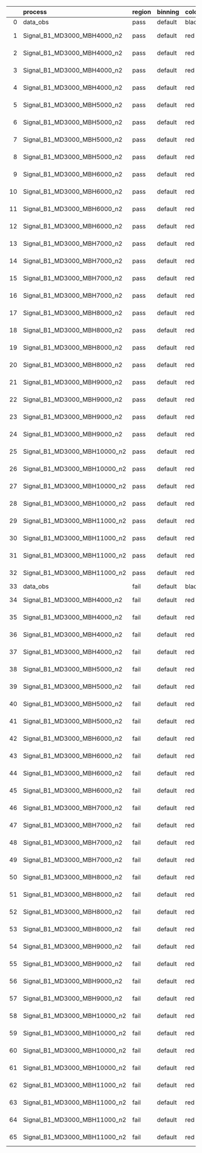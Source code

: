 |    | process                      | region   | binning   | color   | process_type   |   scale | variation   | source_filename                                                       | source_histname    | alias                        | title     |   combine_idx |     lnN |   shapes | syst_type   | direction   | variation_alias   |
|---:|:-----------------------------|:---------|:----------|:--------|:---------------|--------:|:------------|:----------------------------------------------------------------------|:-------------------|:-----------------------------|:----------|--------------:|--------:|---------:|:------------|:------------|:------------------|
|  0 | data_obs                     | pass     | default   | black   | DATA           |       1 | nominal     | ./histograms_for_2DAlphabet_v16//BH_Data.root                         | hpass              | Data                         | Data      |           nan | nan     |      nan | nan         | nan         | nan               |
|  1 | Signal_B1_MD3000_MBH4000_n2  | pass     | default   | red     | SIGNAL         |       1 | lumi        | ./histograms_for_2DAlphabet_v16//BH_Signal_B1_MD3000_MBH4000_n2.root  | hpass              | Signal_B1_MD3000_MBH4000_n2  | BH signal |           nan |   1.016 |      nan | lnN         | nan         | nan               |
|  2 | Signal_B1_MD3000_MBH4000_n2  | pass     | default   | red     | SIGNAL         |       1 | SVM         | ./histograms_for_2DAlphabet_v16//BH_Signal_B1_MD3000_MBH4000_n2.root  | hpass_SVMsyst_up   | Signal_B1_MD3000_MBH4000_n2  | BH signal |           nan | nan     |        1 | shapes      | Up          | SVMsyst           |
|  3 | Signal_B1_MD3000_MBH4000_n2  | pass     | default   | red     | SIGNAL         |       1 | SVM         | ./histograms_for_2DAlphabet_v16//BH_Signal_B1_MD3000_MBH4000_n2.root  | hpass_SVMsyst_down | Signal_B1_MD3000_MBH4000_n2  | BH signal |           nan | nan     |        1 | shapes      | Down        | SVMsyst           |
|  4 | Signal_B1_MD3000_MBH4000_n2  | pass     | default   | red     | SIGNAL         |       1 | nominal     | ./histograms_for_2DAlphabet_v16//BH_Signal_B1_MD3000_MBH4000_n2.root  | hpass              | Signal_B1_MD3000_MBH4000_n2  | BH signal |           nan | nan     |      nan | nan         | nan         | nan               |
|  5 | Signal_B1_MD3000_MBH5000_n2  | pass     | default   | red     | SIGNAL         |       1 | lumi        | ./histograms_for_2DAlphabet_v16//BH_Signal_B1_MD3000_MBH5000_n2.root  | hpass              | Signal_B1_MD3000_MBH5000_n2  | BH signal |           nan |   1.016 |      nan | lnN         | nan         | nan               |
|  6 | Signal_B1_MD3000_MBH5000_n2  | pass     | default   | red     | SIGNAL         |       1 | SVM         | ./histograms_for_2DAlphabet_v16//BH_Signal_B1_MD3000_MBH5000_n2.root  | hpass_SVMsyst_up   | Signal_B1_MD3000_MBH5000_n2  | BH signal |           nan | nan     |        1 | shapes      | Up          | SVMsyst           |
|  7 | Signal_B1_MD3000_MBH5000_n2  | pass     | default   | red     | SIGNAL         |       1 | SVM         | ./histograms_for_2DAlphabet_v16//BH_Signal_B1_MD3000_MBH5000_n2.root  | hpass_SVMsyst_down | Signal_B1_MD3000_MBH5000_n2  | BH signal |           nan | nan     |        1 | shapes      | Down        | SVMsyst           |
|  8 | Signal_B1_MD3000_MBH5000_n2  | pass     | default   | red     | SIGNAL         |       1 | nominal     | ./histograms_for_2DAlphabet_v16//BH_Signal_B1_MD3000_MBH5000_n2.root  | hpass              | Signal_B1_MD3000_MBH5000_n2  | BH signal |           nan | nan     |      nan | nan         | nan         | nan               |
|  9 | Signal_B1_MD3000_MBH6000_n2  | pass     | default   | red     | SIGNAL         |       1 | lumi        | ./histograms_for_2DAlphabet_v16//BH_Signal_B1_MD3000_MBH6000_n2.root  | hpass              | Signal_B1_MD3000_MBH6000_n2  | BH signal |           nan |   1.016 |      nan | lnN         | nan         | nan               |
| 10 | Signal_B1_MD3000_MBH6000_n2  | pass     | default   | red     | SIGNAL         |       1 | SVM         | ./histograms_for_2DAlphabet_v16//BH_Signal_B1_MD3000_MBH6000_n2.root  | hpass_SVMsyst_up   | Signal_B1_MD3000_MBH6000_n2  | BH signal |           nan | nan     |        1 | shapes      | Up          | SVMsyst           |
| 11 | Signal_B1_MD3000_MBH6000_n2  | pass     | default   | red     | SIGNAL         |       1 | SVM         | ./histograms_for_2DAlphabet_v16//BH_Signal_B1_MD3000_MBH6000_n2.root  | hpass_SVMsyst_down | Signal_B1_MD3000_MBH6000_n2  | BH signal |           nan | nan     |        1 | shapes      | Down        | SVMsyst           |
| 12 | Signal_B1_MD3000_MBH6000_n2  | pass     | default   | red     | SIGNAL         |       1 | nominal     | ./histograms_for_2DAlphabet_v16//BH_Signal_B1_MD3000_MBH6000_n2.root  | hpass              | Signal_B1_MD3000_MBH6000_n2  | BH signal |           nan | nan     |      nan | nan         | nan         | nan               |
| 13 | Signal_B1_MD3000_MBH7000_n2  | pass     | default   | red     | SIGNAL         |       1 | lumi        | ./histograms_for_2DAlphabet_v16//BH_Signal_B1_MD3000_MBH7000_n2.root  | hpass              | Signal_B1_MD3000_MBH7000_n2  | BH signal |           nan |   1.016 |      nan | lnN         | nan         | nan               |
| 14 | Signal_B1_MD3000_MBH7000_n2  | pass     | default   | red     | SIGNAL         |       1 | SVM         | ./histograms_for_2DAlphabet_v16//BH_Signal_B1_MD3000_MBH7000_n2.root  | hpass_SVMsyst_up   | Signal_B1_MD3000_MBH7000_n2  | BH signal |           nan | nan     |        1 | shapes      | Up          | SVMsyst           |
| 15 | Signal_B1_MD3000_MBH7000_n2  | pass     | default   | red     | SIGNAL         |       1 | SVM         | ./histograms_for_2DAlphabet_v16//BH_Signal_B1_MD3000_MBH7000_n2.root  | hpass_SVMsyst_down | Signal_B1_MD3000_MBH7000_n2  | BH signal |           nan | nan     |        1 | shapes      | Down        | SVMsyst           |
| 16 | Signal_B1_MD3000_MBH7000_n2  | pass     | default   | red     | SIGNAL         |       1 | nominal     | ./histograms_for_2DAlphabet_v16//BH_Signal_B1_MD3000_MBH7000_n2.root  | hpass              | Signal_B1_MD3000_MBH7000_n2  | BH signal |           nan | nan     |      nan | nan         | nan         | nan               |
| 17 | Signal_B1_MD3000_MBH8000_n2  | pass     | default   | red     | SIGNAL         |       1 | lumi        | ./histograms_for_2DAlphabet_v16//BH_Signal_B1_MD3000_MBH8000_n2.root  | hpass              | Signal_B1_MD3000_MBH8000_n2  | BH signal |           nan |   1.016 |      nan | lnN         | nan         | nan               |
| 18 | Signal_B1_MD3000_MBH8000_n2  | pass     | default   | red     | SIGNAL         |       1 | SVM         | ./histograms_for_2DAlphabet_v16//BH_Signal_B1_MD3000_MBH8000_n2.root  | hpass_SVMsyst_up   | Signal_B1_MD3000_MBH8000_n2  | BH signal |           nan | nan     |        1 | shapes      | Up          | SVMsyst           |
| 19 | Signal_B1_MD3000_MBH8000_n2  | pass     | default   | red     | SIGNAL         |       1 | SVM         | ./histograms_for_2DAlphabet_v16//BH_Signal_B1_MD3000_MBH8000_n2.root  | hpass_SVMsyst_down | Signal_B1_MD3000_MBH8000_n2  | BH signal |           nan | nan     |        1 | shapes      | Down        | SVMsyst           |
| 20 | Signal_B1_MD3000_MBH8000_n2  | pass     | default   | red     | SIGNAL         |       1 | nominal     | ./histograms_for_2DAlphabet_v16//BH_Signal_B1_MD3000_MBH8000_n2.root  | hpass              | Signal_B1_MD3000_MBH8000_n2  | BH signal |           nan | nan     |      nan | nan         | nan         | nan               |
| 21 | Signal_B1_MD3000_MBH9000_n2  | pass     | default   | red     | SIGNAL         |       1 | lumi        | ./histograms_for_2DAlphabet_v16//BH_Signal_B1_MD3000_MBH9000_n2.root  | hpass              | Signal_B1_MD3000_MBH9000_n2  | BH signal |           nan |   1.016 |      nan | lnN         | nan         | nan               |
| 22 | Signal_B1_MD3000_MBH9000_n2  | pass     | default   | red     | SIGNAL         |       1 | SVM         | ./histograms_for_2DAlphabet_v16//BH_Signal_B1_MD3000_MBH9000_n2.root  | hpass_SVMsyst_up   | Signal_B1_MD3000_MBH9000_n2  | BH signal |           nan | nan     |        1 | shapes      | Up          | SVMsyst           |
| 23 | Signal_B1_MD3000_MBH9000_n2  | pass     | default   | red     | SIGNAL         |       1 | SVM         | ./histograms_for_2DAlphabet_v16//BH_Signal_B1_MD3000_MBH9000_n2.root  | hpass_SVMsyst_down | Signal_B1_MD3000_MBH9000_n2  | BH signal |           nan | nan     |        1 | shapes      | Down        | SVMsyst           |
| 24 | Signal_B1_MD3000_MBH9000_n2  | pass     | default   | red     | SIGNAL         |       1 | nominal     | ./histograms_for_2DAlphabet_v16//BH_Signal_B1_MD3000_MBH9000_n2.root  | hpass              | Signal_B1_MD3000_MBH9000_n2  | BH signal |           nan | nan     |      nan | nan         | nan         | nan               |
| 25 | Signal_B1_MD3000_MBH10000_n2 | pass     | default   | red     | SIGNAL         |       1 | lumi        | ./histograms_for_2DAlphabet_v16//BH_Signal_B1_MD3000_MBH10000_n2.root | hpass              | Signal_B1_MD3000_MBH10000_n2 | BH signal |           nan |   1.016 |      nan | lnN         | nan         | nan               |
| 26 | Signal_B1_MD3000_MBH10000_n2 | pass     | default   | red     | SIGNAL         |       1 | SVM         | ./histograms_for_2DAlphabet_v16//BH_Signal_B1_MD3000_MBH10000_n2.root | hpass_SVMsyst_up   | Signal_B1_MD3000_MBH10000_n2 | BH signal |           nan | nan     |        1 | shapes      | Up          | SVMsyst           |
| 27 | Signal_B1_MD3000_MBH10000_n2 | pass     | default   | red     | SIGNAL         |       1 | SVM         | ./histograms_for_2DAlphabet_v16//BH_Signal_B1_MD3000_MBH10000_n2.root | hpass_SVMsyst_down | Signal_B1_MD3000_MBH10000_n2 | BH signal |           nan | nan     |        1 | shapes      | Down        | SVMsyst           |
| 28 | Signal_B1_MD3000_MBH10000_n2 | pass     | default   | red     | SIGNAL         |       1 | nominal     | ./histograms_for_2DAlphabet_v16//BH_Signal_B1_MD3000_MBH10000_n2.root | hpass              | Signal_B1_MD3000_MBH10000_n2 | BH signal |           nan | nan     |      nan | nan         | nan         | nan               |
| 29 | Signal_B1_MD3000_MBH11000_n2 | pass     | default   | red     | SIGNAL         |       1 | lumi        | ./histograms_for_2DAlphabet_v16//BH_Signal_B1_MD3000_MBH11000_n2.root | hpass              | Signal_B1_MD3000_MBH11000_n2 | BH signal |           nan |   1.016 |      nan | lnN         | nan         | nan               |
| 30 | Signal_B1_MD3000_MBH11000_n2 | pass     | default   | red     | SIGNAL         |       1 | SVM         | ./histograms_for_2DAlphabet_v16//BH_Signal_B1_MD3000_MBH11000_n2.root | hpass_SVMsyst_up   | Signal_B1_MD3000_MBH11000_n2 | BH signal |           nan | nan     |        1 | shapes      | Up          | SVMsyst           |
| 31 | Signal_B1_MD3000_MBH11000_n2 | pass     | default   | red     | SIGNAL         |       1 | SVM         | ./histograms_for_2DAlphabet_v16//BH_Signal_B1_MD3000_MBH11000_n2.root | hpass_SVMsyst_down | Signal_B1_MD3000_MBH11000_n2 | BH signal |           nan | nan     |        1 | shapes      | Down        | SVMsyst           |
| 32 | Signal_B1_MD3000_MBH11000_n2 | pass     | default   | red     | SIGNAL         |       1 | nominal     | ./histograms_for_2DAlphabet_v16//BH_Signal_B1_MD3000_MBH11000_n2.root | hpass              | Signal_B1_MD3000_MBH11000_n2 | BH signal |           nan | nan     |      nan | nan         | nan         | nan               |
| 33 | data_obs                     | fail     | default   | black   | DATA           |       1 | nominal     | ./histograms_for_2DAlphabet_v16//BH_Data.root                         | hfail              | Data                         | Data      |           nan | nan     |      nan | nan         | nan         | nan               |
| 34 | Signal_B1_MD3000_MBH4000_n2  | fail     | default   | red     | SIGNAL         |       1 | lumi        | ./histograms_for_2DAlphabet_v16//BH_Signal_B1_MD3000_MBH4000_n2.root  | hfail              | Signal_B1_MD3000_MBH4000_n2  | BH signal |           nan |   1.016 |      nan | lnN         | nan         | nan               |
| 35 | Signal_B1_MD3000_MBH4000_n2  | fail     | default   | red     | SIGNAL         |       1 | SVM         | ./histograms_for_2DAlphabet_v16//BH_Signal_B1_MD3000_MBH4000_n2.root  | hfail_SVMsyst_up   | Signal_B1_MD3000_MBH4000_n2  | BH signal |           nan | nan     |        1 | shapes      | Up          | SVMsyst           |
| 36 | Signal_B1_MD3000_MBH4000_n2  | fail     | default   | red     | SIGNAL         |       1 | SVM         | ./histograms_for_2DAlphabet_v16//BH_Signal_B1_MD3000_MBH4000_n2.root  | hfail_SVMsyst_down | Signal_B1_MD3000_MBH4000_n2  | BH signal |           nan | nan     |        1 | shapes      | Down        | SVMsyst           |
| 37 | Signal_B1_MD3000_MBH4000_n2  | fail     | default   | red     | SIGNAL         |       1 | nominal     | ./histograms_for_2DAlphabet_v16//BH_Signal_B1_MD3000_MBH4000_n2.root  | hfail              | Signal_B1_MD3000_MBH4000_n2  | BH signal |           nan | nan     |      nan | nan         | nan         | nan               |
| 38 | Signal_B1_MD3000_MBH5000_n2  | fail     | default   | red     | SIGNAL         |       1 | lumi        | ./histograms_for_2DAlphabet_v16//BH_Signal_B1_MD3000_MBH5000_n2.root  | hfail              | Signal_B1_MD3000_MBH5000_n2  | BH signal |           nan |   1.016 |      nan | lnN         | nan         | nan               |
| 39 | Signal_B1_MD3000_MBH5000_n2  | fail     | default   | red     | SIGNAL         |       1 | SVM         | ./histograms_for_2DAlphabet_v16//BH_Signal_B1_MD3000_MBH5000_n2.root  | hfail_SVMsyst_up   | Signal_B1_MD3000_MBH5000_n2  | BH signal |           nan | nan     |        1 | shapes      | Up          | SVMsyst           |
| 40 | Signal_B1_MD3000_MBH5000_n2  | fail     | default   | red     | SIGNAL         |       1 | SVM         | ./histograms_for_2DAlphabet_v16//BH_Signal_B1_MD3000_MBH5000_n2.root  | hfail_SVMsyst_down | Signal_B1_MD3000_MBH5000_n2  | BH signal |           nan | nan     |        1 | shapes      | Down        | SVMsyst           |
| 41 | Signal_B1_MD3000_MBH5000_n2  | fail     | default   | red     | SIGNAL         |       1 | nominal     | ./histograms_for_2DAlphabet_v16//BH_Signal_B1_MD3000_MBH5000_n2.root  | hfail              | Signal_B1_MD3000_MBH5000_n2  | BH signal |           nan | nan     |      nan | nan         | nan         | nan               |
| 42 | Signal_B1_MD3000_MBH6000_n2  | fail     | default   | red     | SIGNAL         |       1 | lumi        | ./histograms_for_2DAlphabet_v16//BH_Signal_B1_MD3000_MBH6000_n2.root  | hfail              | Signal_B1_MD3000_MBH6000_n2  | BH signal |           nan |   1.016 |      nan | lnN         | nan         | nan               |
| 43 | Signal_B1_MD3000_MBH6000_n2  | fail     | default   | red     | SIGNAL         |       1 | SVM         | ./histograms_for_2DAlphabet_v16//BH_Signal_B1_MD3000_MBH6000_n2.root  | hfail_SVMsyst_up   | Signal_B1_MD3000_MBH6000_n2  | BH signal |           nan | nan     |        1 | shapes      | Up          | SVMsyst           |
| 44 | Signal_B1_MD3000_MBH6000_n2  | fail     | default   | red     | SIGNAL         |       1 | SVM         | ./histograms_for_2DAlphabet_v16//BH_Signal_B1_MD3000_MBH6000_n2.root  | hfail_SVMsyst_down | Signal_B1_MD3000_MBH6000_n2  | BH signal |           nan | nan     |        1 | shapes      | Down        | SVMsyst           |
| 45 | Signal_B1_MD3000_MBH6000_n2  | fail     | default   | red     | SIGNAL         |       1 | nominal     | ./histograms_for_2DAlphabet_v16//BH_Signal_B1_MD3000_MBH6000_n2.root  | hfail              | Signal_B1_MD3000_MBH6000_n2  | BH signal |           nan | nan     |      nan | nan         | nan         | nan               |
| 46 | Signal_B1_MD3000_MBH7000_n2  | fail     | default   | red     | SIGNAL         |       1 | lumi        | ./histograms_for_2DAlphabet_v16//BH_Signal_B1_MD3000_MBH7000_n2.root  | hfail              | Signal_B1_MD3000_MBH7000_n2  | BH signal |           nan |   1.016 |      nan | lnN         | nan         | nan               |
| 47 | Signal_B1_MD3000_MBH7000_n2  | fail     | default   | red     | SIGNAL         |       1 | SVM         | ./histograms_for_2DAlphabet_v16//BH_Signal_B1_MD3000_MBH7000_n2.root  | hfail_SVMsyst_up   | Signal_B1_MD3000_MBH7000_n2  | BH signal |           nan | nan     |        1 | shapes      | Up          | SVMsyst           |
| 48 | Signal_B1_MD3000_MBH7000_n2  | fail     | default   | red     | SIGNAL         |       1 | SVM         | ./histograms_for_2DAlphabet_v16//BH_Signal_B1_MD3000_MBH7000_n2.root  | hfail_SVMsyst_down | Signal_B1_MD3000_MBH7000_n2  | BH signal |           nan | nan     |        1 | shapes      | Down        | SVMsyst           |
| 49 | Signal_B1_MD3000_MBH7000_n2  | fail     | default   | red     | SIGNAL         |       1 | nominal     | ./histograms_for_2DAlphabet_v16//BH_Signal_B1_MD3000_MBH7000_n2.root  | hfail              | Signal_B1_MD3000_MBH7000_n2  | BH signal |           nan | nan     |      nan | nan         | nan         | nan               |
| 50 | Signal_B1_MD3000_MBH8000_n2  | fail     | default   | red     | SIGNAL         |       1 | lumi        | ./histograms_for_2DAlphabet_v16//BH_Signal_B1_MD3000_MBH8000_n2.root  | hfail              | Signal_B1_MD3000_MBH8000_n2  | BH signal |           nan |   1.016 |      nan | lnN         | nan         | nan               |
| 51 | Signal_B1_MD3000_MBH8000_n2  | fail     | default   | red     | SIGNAL         |       1 | SVM         | ./histograms_for_2DAlphabet_v16//BH_Signal_B1_MD3000_MBH8000_n2.root  | hfail_SVMsyst_up   | Signal_B1_MD3000_MBH8000_n2  | BH signal |           nan | nan     |        1 | shapes      | Up          | SVMsyst           |
| 52 | Signal_B1_MD3000_MBH8000_n2  | fail     | default   | red     | SIGNAL         |       1 | SVM         | ./histograms_for_2DAlphabet_v16//BH_Signal_B1_MD3000_MBH8000_n2.root  | hfail_SVMsyst_down | Signal_B1_MD3000_MBH8000_n2  | BH signal |           nan | nan     |        1 | shapes      | Down        | SVMsyst           |
| 53 | Signal_B1_MD3000_MBH8000_n2  | fail     | default   | red     | SIGNAL         |       1 | nominal     | ./histograms_for_2DAlphabet_v16//BH_Signal_B1_MD3000_MBH8000_n2.root  | hfail              | Signal_B1_MD3000_MBH8000_n2  | BH signal |           nan | nan     |      nan | nan         | nan         | nan               |
| 54 | Signal_B1_MD3000_MBH9000_n2  | fail     | default   | red     | SIGNAL         |       1 | lumi        | ./histograms_for_2DAlphabet_v16//BH_Signal_B1_MD3000_MBH9000_n2.root  | hfail              | Signal_B1_MD3000_MBH9000_n2  | BH signal |           nan |   1.016 |      nan | lnN         | nan         | nan               |
| 55 | Signal_B1_MD3000_MBH9000_n2  | fail     | default   | red     | SIGNAL         |       1 | SVM         | ./histograms_for_2DAlphabet_v16//BH_Signal_B1_MD3000_MBH9000_n2.root  | hfail_SVMsyst_up   | Signal_B1_MD3000_MBH9000_n2  | BH signal |           nan | nan     |        1 | shapes      | Up          | SVMsyst           |
| 56 | Signal_B1_MD3000_MBH9000_n2  | fail     | default   | red     | SIGNAL         |       1 | SVM         | ./histograms_for_2DAlphabet_v16//BH_Signal_B1_MD3000_MBH9000_n2.root  | hfail_SVMsyst_down | Signal_B1_MD3000_MBH9000_n2  | BH signal |           nan | nan     |        1 | shapes      | Down        | SVMsyst           |
| 57 | Signal_B1_MD3000_MBH9000_n2  | fail     | default   | red     | SIGNAL         |       1 | nominal     | ./histograms_for_2DAlphabet_v16//BH_Signal_B1_MD3000_MBH9000_n2.root  | hfail              | Signal_B1_MD3000_MBH9000_n2  | BH signal |           nan | nan     |      nan | nan         | nan         | nan               |
| 58 | Signal_B1_MD3000_MBH10000_n2 | fail     | default   | red     | SIGNAL         |       1 | lumi        | ./histograms_for_2DAlphabet_v16//BH_Signal_B1_MD3000_MBH10000_n2.root | hfail              | Signal_B1_MD3000_MBH10000_n2 | BH signal |           nan |   1.016 |      nan | lnN         | nan         | nan               |
| 59 | Signal_B1_MD3000_MBH10000_n2 | fail     | default   | red     | SIGNAL         |       1 | SVM         | ./histograms_for_2DAlphabet_v16//BH_Signal_B1_MD3000_MBH10000_n2.root | hfail_SVMsyst_up   | Signal_B1_MD3000_MBH10000_n2 | BH signal |           nan | nan     |        1 | shapes      | Up          | SVMsyst           |
| 60 | Signal_B1_MD3000_MBH10000_n2 | fail     | default   | red     | SIGNAL         |       1 | SVM         | ./histograms_for_2DAlphabet_v16//BH_Signal_B1_MD3000_MBH10000_n2.root | hfail_SVMsyst_down | Signal_B1_MD3000_MBH10000_n2 | BH signal |           nan | nan     |        1 | shapes      | Down        | SVMsyst           |
| 61 | Signal_B1_MD3000_MBH10000_n2 | fail     | default   | red     | SIGNAL         |       1 | nominal     | ./histograms_for_2DAlphabet_v16//BH_Signal_B1_MD3000_MBH10000_n2.root | hfail              | Signal_B1_MD3000_MBH10000_n2 | BH signal |           nan | nan     |      nan | nan         | nan         | nan               |
| 62 | Signal_B1_MD3000_MBH11000_n2 | fail     | default   | red     | SIGNAL         |       1 | lumi        | ./histograms_for_2DAlphabet_v16//BH_Signal_B1_MD3000_MBH11000_n2.root | hfail              | Signal_B1_MD3000_MBH11000_n2 | BH signal |           nan |   1.016 |      nan | lnN         | nan         | nan               |
| 63 | Signal_B1_MD3000_MBH11000_n2 | fail     | default   | red     | SIGNAL         |       1 | SVM         | ./histograms_for_2DAlphabet_v16//BH_Signal_B1_MD3000_MBH11000_n2.root | hfail_SVMsyst_up   | Signal_B1_MD3000_MBH11000_n2 | BH signal |           nan | nan     |        1 | shapes      | Up          | SVMsyst           |
| 64 | Signal_B1_MD3000_MBH11000_n2 | fail     | default   | red     | SIGNAL         |       1 | SVM         | ./histograms_for_2DAlphabet_v16//BH_Signal_B1_MD3000_MBH11000_n2.root | hfail_SVMsyst_down | Signal_B1_MD3000_MBH11000_n2 | BH signal |           nan | nan     |        1 | shapes      | Down        | SVMsyst           |
| 65 | Signal_B1_MD3000_MBH11000_n2 | fail     | default   | red     | SIGNAL         |       1 | nominal     | ./histograms_for_2DAlphabet_v16//BH_Signal_B1_MD3000_MBH11000_n2.root | hfail              | Signal_B1_MD3000_MBH11000_n2 | BH signal |           nan | nan     |      nan | nan         | nan         | nan               |